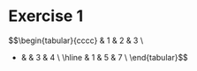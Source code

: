 # Exercise 1

$$\begin{tabular}{cccc}
  & 1 & 2 & 3 \\
+ &   & 3 & 4 \\
\hline
  & 1 & 5 & 7 \\
\end{tabular}$$
